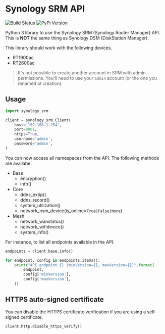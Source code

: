 # Synology SRM API

[![Build Status](https://travis-ci.org/aerialls/synology-srm.svg?branch=master)](https://travis-ci.org/aerialls/synology-srm)
[![PyPi Version](https://img.shields.io/pypi/v/synology-srm.svg)](https://pypi.org/project/synology-srm/)

Python 3 library to use the Synology SRM (Synology Router Manager) API. This is **NOT** the same thing as Synology DSM (DiskStation Manager).

This library should work with the following devices.

* RT1900ac
* RT2600ac

> It's not possible to create another account in SRM with admin permissions. You'll need to use your `admin` account (or the one you renamed at creation).

## Usage

```python
import synology_srm

client = synology_srm.Client(
    host='192.168.1.254',
    port=8001,
    https=True,
    username='admin',
    password='admin',
)
```

You can now access all namespaces from the API. The following methods are availabe.

* Base
  * encryption()
  * info()
* Core
  * ddns_extip()
  * ddns_record()
  * system_utilization()
  * network_nsm_device(is_online=`True|False|None`)
* Mesh
  * network_wanstatus()
  * network_wifidevice()
  * system_info()

For instance, to list all endpoints available in the API.

```python
endpoints = client.base.info()

for endpoint, config in endpoints.items():
    print("API endpoint {} (minVersion={}, maxVersion={})".format(
        endpoint,
        config['minVersion'],
        config['maxVersion'],
    ))
```

## HTTPS auto-signed certificate

You can disable the HTTPS certificate verification if you are using a self-signed certificate.

```python
client.http.disable_https_verify()
```
